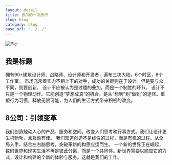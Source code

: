 ```yaml
---
layout: detail
title: 波尔的一次旅行
slug: blog
category: blog
base_url: "../../"
---
```



![Pic](http://placehold.it/700x300)

## 我是标题 

拥有90+建筑设计师、战略师、设计师和开发者，遍布三块大陆，6个时区，8个工作室。
市场充斥着实力不相上下的对手，成功的关键则在于设计。但是要与众不同，则要创新。
设计不应被认为是过程的叠加，而是一个制胜的环节。
设计不只是一个物理动作。它能创造“梦想成真”的机会。是从“想到”到“做到”的途径。重塑行为习惯，释放无限可能，为人们的生活方式带来积极的改变。


## 8公司：引领变革

我们创造触动人心的产品、服务和空间。改变人们思考和行事方式。我们让设计更生机勃勃，且互动有佳。
我们知道创造不是线性的过程，而是有机的过程。从全局入手，结合左右脑思考，突破革新的构思应运而生。
一个新的世界正在崛起，数码世界和现实生活不再是彼此分离，而是一个共同体。新世界需要以顺应它的方式，设计和构建的全新的体验与服务。这就是我们的工作。






